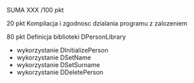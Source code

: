 SUMA  XXX /100 pkt

20 pkt
Kompilacja i zgodnosc dzialania programu z zalozeniem


80 pkt
Definicja biblioteki DPersonLibrary
- wykorzystanie DInitializePerson
- wykorzystanie DSetName
- wykorzystanie DSetSurname
- wykorzystanie DDeletePerson